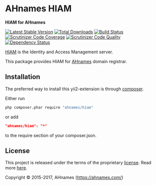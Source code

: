 # AHnames HIAM

**HIAM for AHnames**

[![Latest Stable Version](https://poser.pugx.org/ahnames/hiam/v/stable)](https://packagist.org/packages/ahnames/hiam)
[![Total Downloads](https://poser.pugx.org/ahnames/hiam/downloads)](https://packagist.org/packages/ahnames/hiam)
[![Build Status](https://img.shields.io/travis/ahnames/hiam.svg)](https://travis-ci.org/ahnames/hiam)
[![Scrutinizer Code Coverage](https://img.shields.io/scrutinizer/coverage/g/ahnames/hiam.svg)](https://scrutinizer-ci.com/g/ahnames/hiam/)
[![Scrutinizer Code Quality](https://img.shields.io/scrutinizer/g/ahnames/hiam.svg)](https://scrutinizer-ci.com/g/ahnames/hiam/)
[![Dependency Status](https://www.versioneye.com/php/ahnames:hiam/dev-master/badge.svg)](https://www.versioneye.com/php/ahnames:hiam/dev-master)

[HIAM](http://hiqdev.com/hiam) is the Identity and Access Management server.

This package provides HIAM for [AHnames](http://ahnames.com) domain registrar.

## Installation

The preferred way to install this yii2-extension is through [composer](http://getcomposer.org/download/).

Either run

```sh
php composer.phar require "ahnames/hiam"
```

or add

```json
"ahnames/hiam": "*"
```

to the require section of your composer.json.

## License

This project is released under the terms of the proprietary [license](LICENSE).
Read more [here](https://en.wikipedia.org/wiki/Proprietary_software).

Copyright © 2015-2017, AHnames (https://ahnames.com/)
